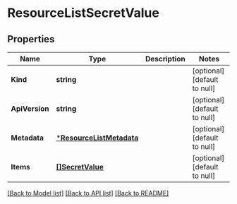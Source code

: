 # ResourceListSecretValue

## Properties
Name | Type | Description | Notes
------------ | ------------- | ------------- | -------------
**Kind** | **string** |  | [optional] [default to null]
**ApiVersion** | **string** |  | [optional] [default to null]
**Metadata** | [***ResourceListMetadata**](ResourceListMetadata.md) |  | [optional] [default to null]
**Items** | [**[]SecretValue**](SecretValue.md) |  | [optional] [default to null]

[[Back to Model list]](../README.md#documentation-for-models) [[Back to API list]](../README.md#documentation-for-api-endpoints) [[Back to README]](../README.md)



